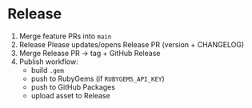 # Release

1. Merge feature PRs into `main`
2. Release Please updates/opens Release PR (version + CHANGELOG)
3. Merge Release PR → tag + GitHub Release
4. Publish workflow:
   - build `.gem`
   - push to RubyGems (if `RUBYGEMS_API_KEY`)
   - push to GitHub Packages
   - upload asset to Release
